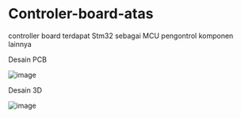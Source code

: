 # Controler-board-atas
controller board terdapat Stm32 sebagai MCU pengontrol komponen lainnya

Desain PCB

![image](https://github.com/GanangAji05/Controler-board-atas/assets/124345005/665181af-da13-4a41-a294-a6ed40e0f610)

Desain 3D

![image](https://github.com/GanangAji05/Controler-board-atas/assets/124345005/c1c8c125-4856-4541-aa8c-adc5e619c756)
